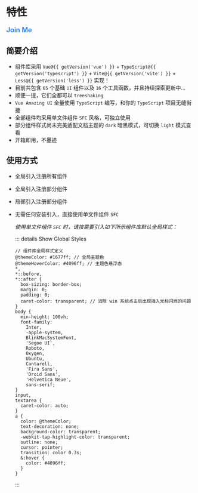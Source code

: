 # 特性

<GlobalElement />

<Alert type="info" show-icon :bordered="false">
  <template #icon>
    <TeamOutlined />
  </template>
  <p style="font-size: 18px; font-weight: 600; color: #1677ff;">Join Me</p>
  <template #description>
    <p style="font-size: 16px;">
      如果您对 Vue Amazing UI 感兴趣，欢迎加入我，一起开发、维护和迭代组件库。您的贡献将帮助组件库不断的更新与完善，共同打造更 amazing 的 UI 组件库！
    </p>
  </template>
</Alert>

## 简要介绍

- 组件库采用 `Vue@{{ getVersion('vue') }}` + `TypeScript@{{ getVersion('typescript') }}` + `Vite@{{ getVersion('vite') }}` + `Less@{{ getVersion('less') }}` 实现！
- 目前共包含 `65` 个基础 `UI` 组件以及 `16` 个工具函数，并且持续探索更新中...
- 顺便一提，它们全都可以 `treeshaking`
- `Vue Amazing UI` 全量使用 `TypeScript` 编写，和你的 `TypeScript` 项目无缝衔接
- 全部组件均采用单文件组件 `SFC` 风格，可独立使用
- 部分组件样式尚未完美适配文档主题的 `dark` 暗黑模式，可切换 `light` 模式查看
- 开箱即用，不墨迹

## 使用方式

- 全局引入注册所有组件
- 全局引入注册部分组件
- 局部引入注册部分组件
- 无需任何安装引入，直接使用单文件组件 `SFC`

  *使用单文件组件 `SFC` 时，请按需要引入如下所示组件库默认全局样式：*

  ::: details Show Global Styles

  ```less
  // 组件库全局样式定义
  @themeColor: #1677ff; // 全局主题色
  @themeHoverColor: #4096ff; // 主题色悬浮态
  *,
  *::before,
  *::after {
    box-sizing: border-box;
    margin: 0;
    padding: 0;
    caret-color: transparent; // 消除 win 系统点击后出现插入光标闪烁的问题
  }
  body {
    min-height: 100vh;
    font-family:
      Inter,
      -apple-system,
      BlinkMacSystemFont,
      'Segoe UI',
      Roboto,
      Oxygen,
      Ubuntu,
      Cantarell,
      'Fira Sans',
      'Droid Sans',
      'Helvetica Neue',
      sans-serif;
  }
  input,
  textarea {
    caret-color: auto;
  }
  a {
    color: @themeColor;
    text-decoration: none;
    background-color: transparent;
    -webkit-tap-highlight-color: transparent;
    outline: none;
    cursor: pointer;
    transition: color 0.3s;
    &:hover {
      color: #4096ff;
    }
  }
  ```
  
  :::

<script setup lang="ts">
import { TeamOutlined } from '@ant-design/icons-vue'
import pkg from '../../package.json'

const dependencies = pkg.dependencies
const devDependencies = pkg.devDependencies
function getVersion (target: string): string {
  for (let name of Object.keys(dependencies)) {
    if (name === target) {
      return dependencies[name].replace('^', '')
    }
  }
  for (let name of Object.keys(devDependencies)) {
    if (name === target) {
      return devDependencies[name].replace('^', '')
    }
  }
  return ''
}
</script>
